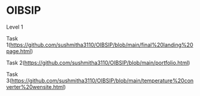 # OIBSIP
Level 1


Task 1(https://github.com/sushmitha3110/OIBSIP/blob/main/final%20landing%20page.html)


Task 2(https://github.com/sushmitha3110/OIBSIP/blob/main/portfolio.html)

Task 3(https://github.com/sushmitha3110/OIBSIP/blob/main/temperature%20converter%20wensite.html)
